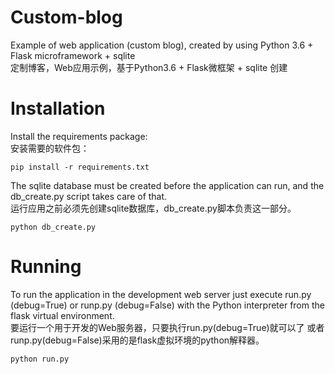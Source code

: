 # Custom-blog

Example of web application (custom blog), created by using Python 3.6 + Flask microframework + sqlite  
定制博客，Web应用示例，基于Python3.6 + Flask微框架 + sqlite 创建

# Installation

Install the requirements package:  
安装需要的软件包：

    pip install -r requirements.txt

The sqlite database must be created before the application can run, and the db_create.py script takes care of that.  
运行应用之前必须先创建sqlite数据库，db_create.py脚本负责这一部分。

    python db_create.py

# Running

To run the application in the development web server just execute run.py (debug=True) or runp.py (debug=False) with the
Python interpreter from the flask virtual environment.  
要运行一个用于开发的Web服务器，只要执行run.py(debug=True)就可以了 或者 runp.py(debug=False)采用的是flask虚拟环境的python解释器。

    python run.py
